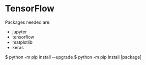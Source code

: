# TensorFlow


Packages needed are:
- jupyter
- tensorflow
- matplotlib
- keras

$ python -m pip install --upgrade
$ python -m pip install [package]
